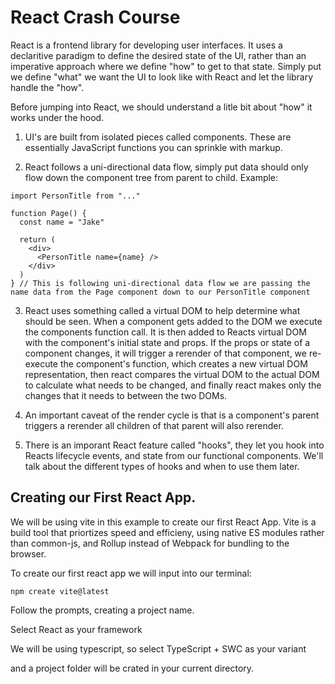 # React Crash Course

React is a frontend library for developing user interfaces. It uses a declaritive paradigm to define the desired state of the UI, rather than an imperative approach where we define "how" to get to that state. Simply put we define "what" we want the UI to look like with React and let the library handle the "how".

Before jumping into React, we should understand a litle bit about "how" it works under the hood.

1. UI's are built from isolated pieces called components. These are essentially JavaScript functions you can sprinkle with markup.

1. React follows a uni-directional data flow, simply put data should only flow down the component tree from parent to child.
   Example:

```JSX
import PersonTitle from "..."

function Page() {
  const name = "Jake"

  return (
    <div>
      <PersonTitle name={name} />
    </div>
  )
} // This is following uni-directional data flow we are passing the name data from the Page component down to our PersonTitle component
```

3. React uses something called a virtual DOM to help determine what should be seen. When a component gets added to the DOM we execute the components function call. It is then added to Reacts virtual DOM with the component's initial state and props. If the props or state of a component changes, it will trigger a rerender of that component, we re-execute the component's function, which creates a new virtual DOM representation, then react compares the virtual DOM to the actual DOM to calculate what needs to be changed, and finally react makes only the changes that it needs to between the two DOMs.

1. An important caveat of the render cycle is that is a component's parent triggers a rerender all children of that parent will also rerender.

1. There is an imporant React feature called "hooks", they let you hook into Reacts lifecycle events, and state from our functional components. We'll talk about the different types of hooks and when to use them later.

## Creating our First React App.

We will be using vite in this example to create our first React App.
Vite is a build tool that priortizes speed and efficieny, using native ES modules rather than common-js, and Rollup instead of Webpack for bundling to the browser.

To create our first react app we will input into our terminal:

```
npm create vite@latest
```

Follow the prompts, creating a project name.

Select React as your framework

We will be using typescript, so select TypeScript + SWC as your variant

and a project folder will be crated in your current directory.
